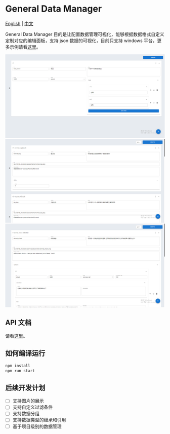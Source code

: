 # General Data Manager

[English](../README.md) | [中文](./README_zh.md)

General Data Manager 目的是让配置数据管理可视化，能够根据数据格式自定义定制对应的编辑面板，支持 json 数据的可视化，目前只支持 windows 平台，更多示例请看[这里](./example.md)。

![image-20220301155635709](../screenshots/example_weapon.png)
![image-20220301152952560](../screenshots/exmaple_item.png)
![image-20220301154140204](../screenshots/example_event.png)


## API 文档

请看[这里](./API_zh.md)。

## 如何编译运行

```shell
npm install
npm run start
```



## 后续开发计划

- [ ] 支持图片的展示
- [ ] 支持自定义过滤条件
- [ ] 支持数据分组
- [ ] 支持数据类型的继承和引用
- [ ] 基于项目级别的数据管理
